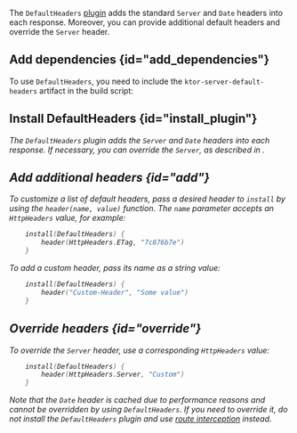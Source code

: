 [//]: # (title: Default headers)

The `DefaultHeaders` [plugin](Plugins.md) adds the standard `Server` and `Date` headers into each response. Moreover, you can provide additional default headers and override the `Server` header.

## Add dependencies {id="add_dependencies"}
To use `DefaultHeaders`, you need to include the `ktor-server-default-headers` artifact in the build script:
<var name="artifact_name" value="ktor-server-default-headers"/>
<include src="lib.xml" include-id="add_ktor_artifact"/>

## Install DefaultHeaders {id="install_plugin"}

<var name="plugin_name" value="DefaultHeaders"/>
<include src="lib.xml" include-id="install_plugin"/>

The `DefaultHeaders` plugin adds the `Server` and `Date` headers into each response. If necessary, you can override the `Server`, as described in [](#override).


## Add additional headers {id="add"}
To customize a list of default headers, pass a desired header to `install`  by using the `header(name, value)` function. The `name` parameter accepts an `HttpHeaders` value, for example:
```kotlin
    install(DefaultHeaders) {
        header(HttpHeaders.ETag, "7c876b7e")
    }
```
To add a custom header, pass its name as a string value:
```kotlin
    install(DefaultHeaders) {
        header("Custom-Header", "Some value")
    }
```


## Override headers {id="override"}
To override the `Server` header, use a corresponding `HttpHeaders` value:
```kotlin
    install(DefaultHeaders) {
        header(HttpHeaders.Server, "Custom")
    }
```
Note that the `Date` header is cached due to performance reasons and cannot be overridden by using `DefaultHeaders`. If you need to override it, do not install the `DefaultHeaders` plugin and use [route interception](intercepting_routes.md) instead.
